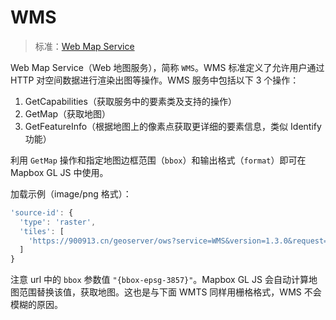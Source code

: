 # WMS

> 标准：[Web Map Service](http://www.opengeospatial.org/standards/wms)

Web Map Service（Web 地图服务），简称 `WMS`。WMS 标准定义了允许用户通过 HTTP 对空间数据进行渲染出图等操作。WMS 服务中包括以下 3 个操作：

1. GetCapabilities（获取服务中的要素类及支持的操作）
2. GetMap（获取地图）
3. GetFeatureInfo（根据地图上的像素点获取更详细的要素信息，类似 Identify 功能）

利用 `GetMap` 操作和指定地图边框范围（`bbox`）和输出格式（`format`）即可在 Mapbox GL JS 中使用。

加载示例（image/png 格式）：

```js
'source-id': {
  'type': 'raster',
  'tiles': [
    'https://900913.cn/geoserver/ows?service=WMS&version=1.3.0&request=GetMap&layers=china_admin:Chongqing&bbox={bbox-epsg-3857}&width=512&height=512&srs=EPSG:3857&format=image/png&TRANSPARENT=TRUE'
  ]
}
```

注意 url 中的 `bbox` 参数值 `"{bbox-epsg-3857}"`。Mapbox GL JS 会自动计算地图范围替换该值，获取地图。这也是与下面 WMTS 同样用栅格格式，WMS 不会模糊的原因。
